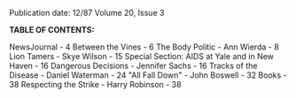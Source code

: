 Publication date: 12/87
Volume 20, Issue 3

**TABLE OF CONTENTS:**

NewsJournal - 4
Between the Vines - 6
The Body Politic - Ann Wierda - 8
Lion Tamers - Skye Wilson - 15
Special Section: AIDS at Yale and in New Haven - 16
Dangerous Decisions - Jennifer Sachs - 16
Tracks of the Disease - Daniel Waterman - 24
"All Fall Down" - John Boswell - 32
Books - 38
Respecting the Strike - Harry Robinson - 38

